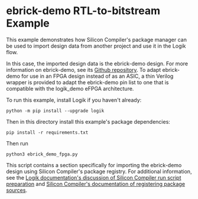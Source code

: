 # ebrick-demo RTL-to-bitstream Example

This example demonstrates how Silicon Compiler's package manager can be used to import design data from another project and use it in the Logik flow.

In this case, the imported design data is the ebrick-demo design.  For more information on ebrick-demo, see its [Github repository](https://github.com/zeroasiccorp/ebrick-demo).  To adapt ebrick-demo for use in an FPGA design instead of as an ASIC, a thin Verilog wrapper is provided to adapt the ebrick-demo pin list to one that is compatible with the logik_demo eFPGA architecture.

To run this example, install Logik if you haven't already:

```console
python -m pip install --upgrade logik
```

Then in this directory install this example's package dependencies:

```console
pip install -r requirements.txt
```

Then run

```
python3 ebrick_demo_fpga.py
```

This script contains a section specifically for importing the ebrick-demo design using Silicon Compiler's package registry.  For additional information, see the [Logik documentation's discussion of Silicon Compiler run script preparation](https://logik.readthedocs.io/en/latest/sc_preparation.html) and [Silicon Compiler's documentation of registering package sources](https://docs.siliconcompiler.com/en/stable/reference_manual/core_api.html#siliconcompiler.Chip.register_source).
